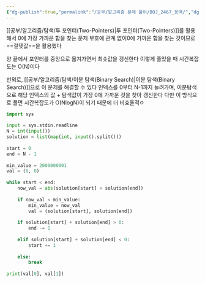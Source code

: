```yaml
---
{"dg-publish":true,"permalink":"/공부/알고리즘 문제 풀이/BOJ_2467_용액/","dgPassFrontmatter":true}
---
```


[[공부/알고리즘/탐색/투 포인터(Two-Pointers)\|투 포인터(Two-Pointers)]]를 활용해서 0에 가장 가까운 합을 찾는 문제
부호에 관계 없이0에 가까운 합을 찾는 것이므로 ==절댓값==을 활용했다

양 끝에서 포인터를 중앙으로 옮겨가면서 최솟값을 갱신한다
이렇게 풀었을 때 시간복잡도는 O(N)이다

번외로, [[공부/알고리즘/탐색/이분 탐색(Binary Search)\|이분 탐색(Binary Search)]]으로 이 문제를 해결할 수 있다
인덱스를 0부터 N-1까지 늘려가며,
이분탐색으로 해당 인덱스의 값 + 탐색값이 가장 0에 가까운 것을 찾아 갱신한다
다만 이 방식으로 풀면 시간복잡도가 O(NlogN)이 되기 때문에 더 비효율적ㅇ

```python
import sys  
  
input = sys.stdin.readline  
N = int(input())  
solution = list(map(int, input().split()))  
  
start = 0  
end = N - 1  
  
min_value = 2000000001  
val = (0, 0)  
  
while start < end:  
    now_val = abs(solution[start] + solution[end])  
  
    if now_val < min_value:  
        min_value = now_val  
        val = (solution[start], solution[end])  
  
    if solution[start] + solution[end] > 0:  
        end -= 1  
  
    elif solution[start] + solution[end] < 0:  
        start += 1  
  
    else:  
        break  
  
print(val[0], val[1])
```